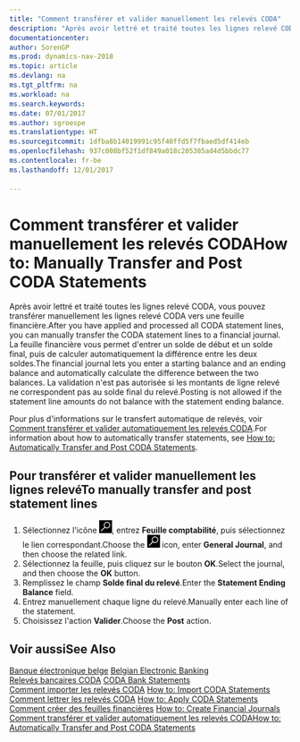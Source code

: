 ```yaml
---
title: "Comment transférer et valider manuellement les relevés CODA"
description: "Après avoir lettré et traité toutes les lignes relevé CODA, vous pouvez transférer manuellement les lignes relevé CODA vers une feuille financière."
documentationcenter: 
author: SorenGP
ms.prod: dynamics-nav-2018
ms.topic: article
ms.devlang: na
ms.tgt_pltfrm: na
ms.workload: na
ms.search.keywords: 
ms.date: 07/01/2017
ms.author: sgroespe
ms.translationtype: HT
ms.sourcegitcommit: 1dfba8b14019991c95f40ffd5f7fbaed5df414eb
ms.openlocfilehash: 937c008bf52f1df849a018c205385ad4d5bbdc77
ms.contentlocale: fr-be
ms.lasthandoff: 12/01/2017

---
```

# <a name="how-to-manually-transfer-and-post-coda-statements"></a><span data-ttu-id="354df-103">Comment transférer et valider manuellement les relevés CODA</span><span class="sxs-lookup"><span data-stu-id="354df-103">How to: Manually Transfer and Post CODA Statements</span></span>
<span data-ttu-id="354df-104">Après avoir lettré et traité toutes les lignes relevé CODA, vous pouvez transférer manuellement les lignes relevé CODA vers une feuille financière.</span><span class="sxs-lookup"><span data-stu-id="354df-104">After you have applied and processed all CODA statement lines, you can manually transfer the CODA statement lines to a financial journal.</span></span> <span data-ttu-id="354df-105">La feuille financière vous permet d'entrer un solde de début et un solde final, puis de calculer automatiquement la différence entre les deux soldes.</span><span class="sxs-lookup"><span data-stu-id="354df-105">The financial journal lets you enter a starting balance and an ending balance and automatically calculate the difference between the two balances.</span></span> <span data-ttu-id="354df-106">La validation n'est pas autorisée si les montants de ligne relevé ne correspondent pas au solde final du relevé.</span><span class="sxs-lookup"><span data-stu-id="354df-106">Posting is not allowed if the statement line amounts do not balance with the statement ending balance.</span></span>  

<span data-ttu-id="354df-107">Pour plus d'informations sur le transfert automatique de relevés, voir [Comment transférer et valider automatiquement les relevés CODA](how-to-automatically-transfer-and-post-coda-statements.md).</span><span class="sxs-lookup"><span data-stu-id="354df-107">For information about how to automatically transfer statements, see [How to: Automatically Transfer and Post CODA Statements](how-to-automatically-transfer-and-post-coda-statements.md).</span></span>  

## <a name="to-manually-transfer-and-post-statement-lines"></a><span data-ttu-id="354df-108">Pour transférer et valider manuellement les lignes relevé</span><span class="sxs-lookup"><span data-stu-id="354df-108">To manually transfer and post statement lines</span></span>  

1.  <span data-ttu-id="354df-109">Sélectionnez l'icône ![Rechercher une page ou un état](../../media/ui-search/search_small.png "icône Rechercher une page ou un état"), entrez **Feuille comptabilité**, puis sélectionnez le lien correspondant.</span><span class="sxs-lookup"><span data-stu-id="354df-109">Choose the ![Search for Page or Report](../../media/ui-search/search_small.png "Search for Page or Report icon") icon, enter **General Journal**, and then choose the related link.</span></span>  
2.  <span data-ttu-id="354df-110">Sélectionnez la feuille, puis cliquez sur le bouton **OK**.</span><span class="sxs-lookup"><span data-stu-id="354df-110">Select the journal, and then choose the **OK** button.</span></span>  
3.  <span data-ttu-id="354df-111">Remplissez le champ **Solde final du relevé**.</span><span class="sxs-lookup"><span data-stu-id="354df-111">Enter the **Statement Ending Balance** field.</span></span>  
4.  <span data-ttu-id="354df-112">Entrez manuellement chaque ligne du relevé.</span><span class="sxs-lookup"><span data-stu-id="354df-112">Manually enter each line of the statement.</span></span>  
5.  <span data-ttu-id="354df-113">Choisissez l'action **Valider**.</span><span class="sxs-lookup"><span data-stu-id="354df-113">Choose the **Post** action.</span></span>  

## <a name="see-also"></a><span data-ttu-id="354df-114">Voir aussi</span><span class="sxs-lookup"><span data-stu-id="354df-114">See Also</span></span>  
 <span data-ttu-id="354df-115">[Banque électronique belge](belgian-electronic-banking.md) </span><span class="sxs-lookup"><span data-stu-id="354df-115">[Belgian Electronic Banking](belgian-electronic-banking.md) </span></span>  
 <span data-ttu-id="354df-116">[Relevés bancaires CODA](coda-bank-statements.md) </span><span class="sxs-lookup"><span data-stu-id="354df-116">[CODA Bank Statements](coda-bank-statements.md) </span></span>  
 <span data-ttu-id="354df-117">[Comment importer les relevés CODA](how-to-import-coda-statements.md) </span><span class="sxs-lookup"><span data-stu-id="354df-117">[How to: Import CODA Statements](how-to-import-coda-statements.md) </span></span>  
 <span data-ttu-id="354df-118">[Comment lettrer les relevés CODA](how-to-apply-coda-statements.md) </span><span class="sxs-lookup"><span data-stu-id="354df-118">[How to: Apply CODA Statements](how-to-apply-coda-statements.md) </span></span>  
 <span data-ttu-id="354df-119">[Comment créer des feuilles financières](how-to-create-financial-journals.md) </span><span class="sxs-lookup"><span data-stu-id="354df-119">[How to: Create Financial Journals](how-to-create-financial-journals.md) </span></span>  
 [<span data-ttu-id="354df-120">Comment transférer et valider automatiquement les relevés CODA</span><span class="sxs-lookup"><span data-stu-id="354df-120">How to: Automatically Transfer and Post CODA Statements</span></span>](how-to-automatically-transfer-and-post-coda-statements.md)

